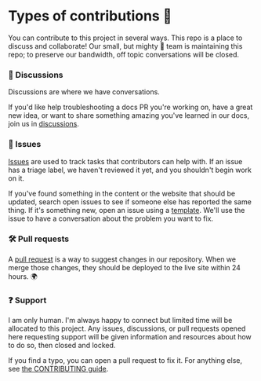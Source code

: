 # Types of contributions :memo:
You can contribute to this project in several ways. This repo is a place to discuss and collaborate! Our small, but mighty :muscle: team is maintaining this repo; to preserve our bandwidth, off topic conversations will be closed.

### :mega: Discussions
Discussions are where we have conversations.

If you'd like help troubleshooting a docs PR you're working on, have a great new idea, or want to share something amazing you've learned in our docs, join us in [discussions](https://github.com/yoyoyojoe/press-play/discussions).

### :lady_beetle: Issues
[Issues](https://docs.github.com/en/github/managing-your-work-on-github/about-issues) are used to track tasks that contributors can help with. If an issue has a triage label, we haven't reviewed it yet, and you shouldn't begin work on it.

If you've found something in the content or the website that should be updated, search open issues to see if someone else has reported the same thing. If it's something new, open an issue using a [template](https://github.com/yoyoyojoe/press-play/issues/new/choose). We'll use the issue to have a conversation about the problem you want to fix.

### :hammer_and_wrench: Pull requests
A [pull request](https://docs.github.com/en/github/collaborating-with-issues-and-pull-requests/about-pull-requests) is a way to suggest changes in our repository. When we merge those changes, they should be deployed to the live site within 24 hours. :earth_africa:

<!-- We cannot accept contributions to the [REST API reference documentation](https://docs.github.com/en/rest/reference). If you spot an inaccuracy in the REST API reference documentation, open an issue in the [github/rest-api-description](https://github.com/github/rest-api-description/issues/new?template=schema-inaccuracy.md) repository. -->

### :question: Support
I am only human. I'm always happy to connect but limited time will be allocated to this project. Any issues, discussions, or pull requests opened here requesting support will be given information and resources about how to do so, then closed and locked.

<!-- If you're having trouble with your GitHub account, contact [Support](https://support.github.com/contact?tags=docs-contributing-guide). -->

<!-- ### :earth_asia: Translations

This website is internationalized and available in multiple languages. The source content in this repository is written in English. We automate translations through an internal process, working with professional translators to localize the English content.

**We do not currently accept contributions for translated content**.

### :balance_scale: Site Policy
GitHub's site policies are published on docs.github.com, too! -->

If you find a typo, you can open a pull request to fix it. For anything else, see [the CONTRIBUTING guide](https://github.com/yoyoyojoe/yoyoyojoe.github.io/blob/main/docs/CONTRIBUTING.md).